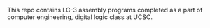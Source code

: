 This repo contains LC-3 assembly programs completed as a part of 
computer engineering, digital logic class at UCSC.
